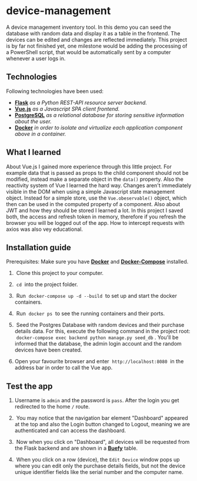 # device-management
A device management inventory tool. In this demo you can seed the database with random data and display it as a table in the frontend.
The devices can be edited and changes are reflected immediately. This project is by far not finished yet, one milestone would be
adding the processing of a PowerShell script, that would be automatically sent by a computer whenever a user logs in.

## Technologies

Following technologies have been used:

- [**Flask**](https://palletsprojects.com/p/flask/) *as a Python REST-API resource server backend.*
- [**Vue.js**](https://vuejs.org/) *as a Javascript SPA client frontend.*
- [**PostgreSQL**](https://www.postgresql.org/) *as a relational database for storing sensitive information about the user.*
- [**Docker**](https://www.docker.com/) *in order to isolate and virtualize each application component above in a container.*

## What I learned

About Vue.js I gained more experience through this little project. For example data that is passed as props to the child component
should not be modified, instead make a separate object in the `data()` property. Also the reactivity system of Vue I learned the
hard way. Changes aren't immediately visible in the DOM when using a simple Javascript state management object. Instead for a simple
store, use the `Vue.obeservable()` object, which then can be used in the computed property of a component. Also about JWT and how they
should be stored I learned a lot. In this project I saved both, the access and refresh token in memory, therefore if you refresh the
browser you will be logged out of the app. How to intercept requests with axios was also vey educational.

## Installation guide

Prerequisites: Make sure you have [**Docker**](https://docs.docker.com/get-docker/) and [**Docker-Compose**](https://docs.docker.com/compose/install/) installed.

1. &nbsp;Clone this project to your computer.

2. &nbsp;`cd`&nbsp; into the project folder.

3. &nbsp;Run &nbsp;`docker-compose up -d --build`&nbsp; to set up and start the docker containers.

4. &nbsp;Run &nbsp;`docker ps`&nbsp; to see the running containers and their ports.

5. &nbsp;Seed the Postgres Database with random devices and their purchase details data. For this, execute the following command in the project root:
&nbsp;`docker-compose exec backend python manage.py seed_db`&nbsp;. You'll be informed that the database, the admin login account and the random
devices have been created.

5. Open your favourite browser and enter &nbsp;`http://localhost:8080`&nbsp; in the address bar in order to call the Vue app.

## Test the app

1. Username is `admin` and the password is `pass`. After the login you get redirected to the home `/` route.

3. &nbsp;You may notice that the navigation bar element "Dashboard" appeared at the top and also the Login button changed to Logout, meaning we are authenticated and can access the dashboard.

4. &nbsp;Now when you click on "Dashboard", all devices will be requested from the Flask backend and are shown in a [**Buefy**](https://buefy.org/documentation/table/) table.

5. &nbsp;When you click on a row (device), the `Edit Device` window pops up where you can edit only the purchase details fields, but not the device unique identifier fields like the serial number and the computer name.


